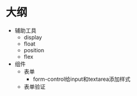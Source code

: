 # 大纲
- 辅助工具
    - display
    - float
    - position
    - flex
- 组件
    - 表单
        - form-control给input和textarea添加样式
    - 表单验证
    